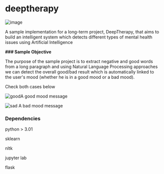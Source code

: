 # deeptherapy
![image](https://user-images.githubusercontent.com/47258547/156894673-179f2261-4907-4181-81f8-e3f3dec8d7ee.png)

A sample implementation for a long-term project, DeepTherapy, that aims to build an intelligent system which detects different types of mental health issues using Artificial Intelligence

**### Sample Objective**

The purpose of the sample project is to extract negative and good words from a long paragraph and using Natural Language Processing approaches we can detect the overall good/bad result which is automatically linked to the user's mood (whether he is in a good mood or a bad mood).


Check both cases below



![good](https://user-images.githubusercontent.com/47258547/156894388-2a822cd1-413b-468e-bcda-7ee958cb95f1.png)A good mood message

![sad](https://user-images.githubusercontent.com/47258547/156894344-fae0b2b8-c8e6-4341-a3ac-a1279b83d2dd.png)
A bad mood message


### **Dependencies**
python > 3.01

sklearn

nltk

jupyter lab

flask


